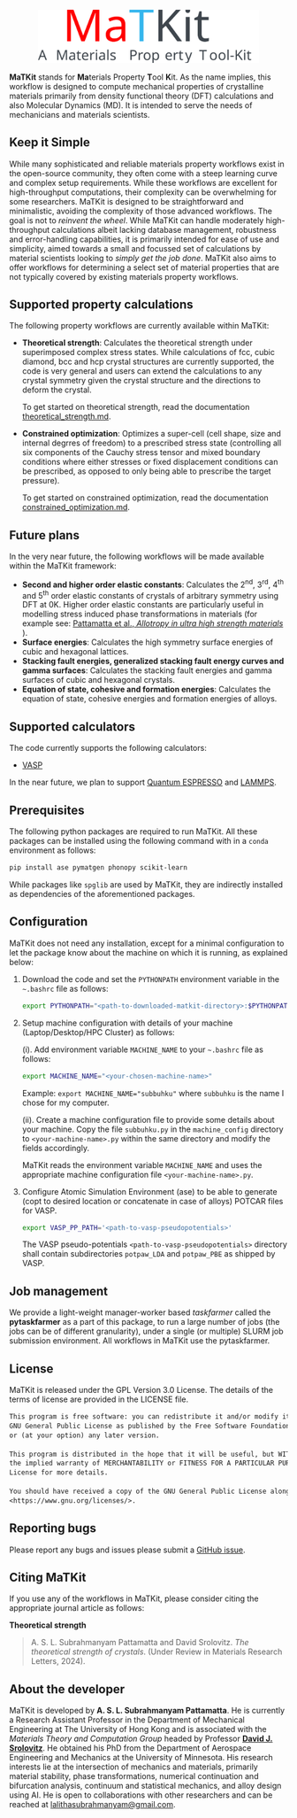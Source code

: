 <p align="center">
  <img src="./docs/images/logo/logo.svg" alt="MaTKit" width="400"/>
</p>

**MaTKit** stands for **Ma**terials Property **T**ool **K**it. As the name implies, this workflow is designed to compute mechanical properties of crystalline materials primarily from density functional theory (DFT) calculations and also Molecular Dynamics (MD). It is intended to serve the needs of mechanicians and materials scientists.

## Keep it Simple

While many sophisticated and reliable materials property workflows exist in the open-source community, they often come with a steep learning curve and complex setup requirements. While these workflows are excellent for high-throughput computations, their complexity can be overwhelming for some researchers. MaTKit is designed to be straightforward and minimalistic, avoiding the complexity of those advanced workflows. The goal is not to *reinvent the wheel*. While MaTKit can handle moderately high-throughput calculations albeit lacking database management, robustness and error-handling capabilities, it is primarily intended for ease of use and simplicity, aimed towards a small and focussed set of calculations by material scientists looking to *simply get the job done*. MaTKit also aims to offer workflows for determining a select set of material properties that are not typically covered by existing materials property workflows.

## Supported property calculations

The following property workflows are currently available within MaTKit:

* **Theoretical strength**: Calculates the theoretical strength under superimposed complex stress states. While calculations of fcc, cubic diamond, bcc and hcp crystal structures are currently supported, the code is very general and users can extend the calculations to any crystal symmetry given the crystal structure and the directions to deform the crystal.

    To get started on theoretical strength, read the documentation [theoretical_strength.md](docs/theoretical_strength.md).

* **Constrained optimization**: Optimizes a super-cell (cell shape, size and internal degrres of freedom) to a prescribed stress state (controlling all six components of the Cauchy stress tensor and mixed boundary conditions where either stresses or fixed displacement conditions can be prescribed, as opposed to only being able to prescribe the target pressure).

    To get started on constrained optimization, read the documentation [constrained_optimization.md](docs/constrained_optimization.md).

## Future plans
In the very near future, the following workflows will be made available within the MaTKit framework:

* **Second and higher order elastic constants**: Calculates the 2<sup>nd</sup>, 3<sup>rd</sup>, 4<sup>th</sup> and 5<sup>th</sup> order elastic constants of crystals of arbitrary symmetry using DFT at 0K. Higher order elastic constants are particularly useful in modelling stress induced phase transformations in materials (for example see: [Pattamatta et al., *Allotropy in ultra high strength materials*](https://doi.org/10.1038/s41467-022-30845-z) ).
* **Surface energies**: Calculates the high symmetry surface energies of cubic and hexagonal lattices.
* **Stacking fault energies, generalized stacking fault energy curves and gamma surfaces**: Calculates the stacking fault energies and gamma surfaces of cubic and hexagonal crystals.
* **Equation of state, cohesive and formation energies**: Calculates the equation of state, cohesive energies and formation energies of alloys.

## Supported calculators
The code currently supports the following calculators:

* [VASP](https://www.vasp.at/)

In the near future, we plan to support [Quantum ESPRESSO](https://www.quantum-espresso.org/) and [LAMMPS](https://www.lammps.org).

## Prerequisites
The following python packages are required to run MaTKit. All these packages can be installed using the following command with in a ``conda`` environment as follows:

```sh
pip install ase pymatgen phonopy scikit-learn
```

While packages like ``spglib`` are used by MaTKit, they are indirectly installed as dependencies of the aforementioned packages.

## Configuration
MaTKit does not need any installation, except for a minimal configuration to let the package know about the machine on which it is running, as explained below:

1. Download the code and set the `PYTHONPATH` environment variable in the  `~.bashrc` file as follows:

    ```sh
    export PYTHONPATH="<path-to-downloaded-matkit-directory>:$PYTHONPATH"
    ```
    
2. Setup machine configuration with details of your machine (Laptop/Desktop/HPC Cluster) as follows:

     (i). Add environment variable ``MACHINE_NAME`` to your ``~.bashrc`` file as follows:

     ```sh
     export MACHINE_NAME="<your-chosen-machine-name>"
     ```
      
     Example: `export MACHINE_NAME="subbuhku"` where `subbuhku` is the name I chose for my computer.
      
     (ii). Create a machine configuration file to provide some details about your machine. Copy the file `subbuhku.py` in the ``machine_config`` directory to `<your-machine-name>.py` within the same directory and modify the fields accordingly.
   
     MaTKit reads the environment variable ``MACHINE_NAME`` and uses the appropriate machine configuration file ``<your-machine-name>.py``.

3. Configure Atomic Simulation Environment (ase) to be able to generate (copt to desired location or concatenate in case of alloys) POTCAR files for VASP.
   
    ```sh
    export VASP_PP_PATH='<path-to-vasp-pseudopotentials>'
    ```

     The VASP pseudo-potentials ``<path-to-vasp-pseudopotentials>`` directory shall contain subdirectories ``potpaw_LDA`` and ``potpaw_PBE`` as shipped by VASP.

## Job management
We provide a light-weight manager-worker based *taskfarmer* called the **pytaskfarmer** as a part of this package, to run a large number of jobs (the jobs can be of different granularity), under a single (or multiple) SLURM job submission environment. All workflows in MaTKit use the pytaskfarmer.

## License

MaTKit is released under the GPL Version 3.0 License. The details of the terms of license are provided in the LICENSE file.

```txt
This program is free software: you can redistribute it and/or modify it under the terms of the
GNU General Public License as published by the Free Software Foundation, either version 3 of the License,
or (at your option) any later version.

This program is distributed in the hope that it will be useful, but WITHOUT ANY WARRANTY; without even
the implied warranty of MERCHANTABILITY or FITNESS FOR A PARTICULAR PURPOSE.  See the GNU General Public
License for more details.

You should have received a copy of the GNU General Public License along with this program.  If not, see
<https://www.gnu.org/licenses/>.
```

## Reporting bugs

Please report any bugs and issues please submit a [GitHub issue].

[github issue]: https://github.com/spattamatta/matkit_unpublished/issues

## Citing MaTKit
If you use any of the workflows in MaTKit, please consider citing the appropriate journal article as follows:

**Theoretical strength**

> A. S. L. Subrahmanyam Pattamatta and David Srolovitz. *The theoretical strength of crystals*. (Under Review in Materials Research Letters, 2024).

## About the developer

MaTKit is developed by **A. S. L. Subrahmanyam Pattamatta**. He is currently a Research Assistant Professor in the Department of Mechanical Engineering at The University of Hong Kong and is associated with the *Materials Theory and Computation Group* headed by Professor [**David J. Srolovitz**](https://www.mech.hku.hk/academic-staff/srolovitz-david). He obtained his PhD from the Department of Aerospace Engineering and Mechanics at the University of Minnesota. His research interests lie at the intersection of mechanics and materials, primarily material stability, phase transformations, numerical continuation and bifurcation analysis, continuum and statistical mechanics, and alloy design using AI. He is open to collaborations with other researchers and can be reached at [lalithasubrahmanyam@gmail.com](mailto:lalithasubrahmanyam@gmail.com).
